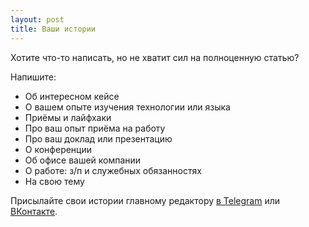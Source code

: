 ```yaml
---
layout: post
title: Ваши истории
---
```


Хотите что-то написать, но не хватит сил на полноценную статью?

Напишите:
- Об интересном кейсе
- О вашем опыте изучения технологии или языка
- Приёмы и лайфхаки
- Про ваш опыт приёма на работу
- Про ваш доклад или презентацию
- О конференции
- Об офисе вашей компании
- О работе: з/п и служебных обязанностях
- На свою тему

Присылайте свои истории главному редактору [в Telegram](https://tele.gs/sneakbug8) или [ВКонтакте](https://vk.com/sneakbug8).